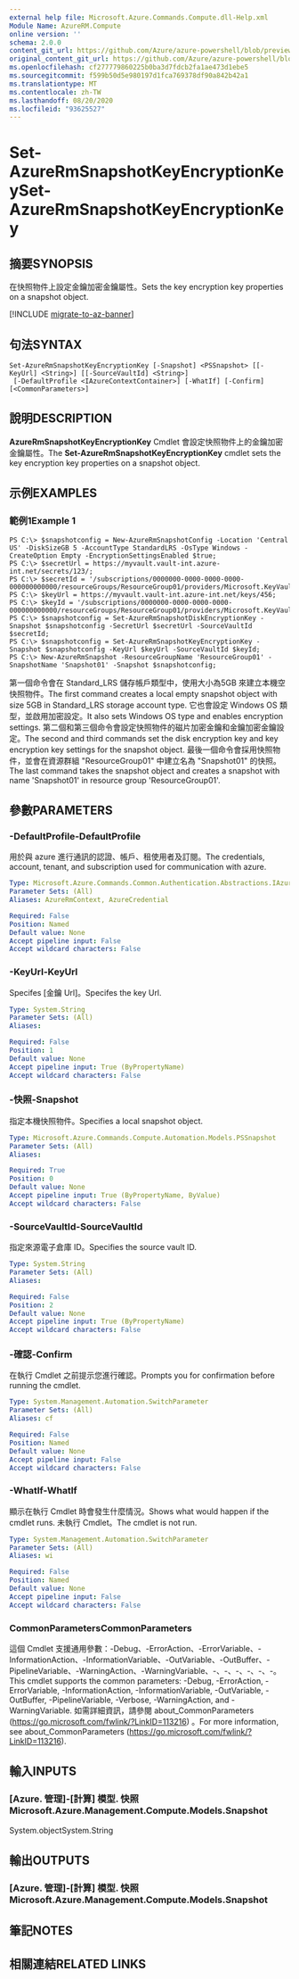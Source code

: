 ```yaml
---
external help file: Microsoft.Azure.Commands.Compute.dll-Help.xml
Module Name: AzureRM.Compute
online version: ''
schema: 2.0.0
content_git_url: https://github.com/Azure/azure-powershell/blob/preview/src/ResourceManager/Compute/Stack/Commands.Compute/help/Set-AzureRmSnapshotKeyEncryptionKey.md
original_content_git_url: https://github.com/Azure/azure-powershell/blob/preview/src/ResourceManager/Compute/Stack/Commands.Compute/help/Set-AzureRmSnapshotKeyEncryptionKey.md
ms.openlocfilehash: cf277779860225b0ba3d7fdcb2fa1ae473d1ebe5
ms.sourcegitcommit: f599b50d5e980197d1fca769378df90a842b42a1
ms.translationtype: MT
ms.contentlocale: zh-TW
ms.lasthandoff: 08/20/2020
ms.locfileid: "93625527"
---
```

# <span data-ttu-id="51ae0-101">Set-AzureRmSnapshotKeyEncryptionKey</span><span class="sxs-lookup"><span data-stu-id="51ae0-101">Set-AzureRmSnapshotKeyEncryptionKey</span></span>

## <span data-ttu-id="51ae0-102">摘要</span><span class="sxs-lookup"><span data-stu-id="51ae0-102">SYNOPSIS</span></span>
<span data-ttu-id="51ae0-103">在快照物件上設定金鑰加密金鑰屬性。</span><span class="sxs-lookup"><span data-stu-id="51ae0-103">Sets the key encryption key properties on a snapshot object.</span></span>

[!INCLUDE [migrate-to-az-banner](../../includes/migrate-to-az-banner.md)]

## <span data-ttu-id="51ae0-104">句法</span><span class="sxs-lookup"><span data-stu-id="51ae0-104">SYNTAX</span></span>

```
Set-AzureRmSnapshotKeyEncryptionKey [-Snapshot] <PSSnapshot> [[-KeyUrl] <String>] [[-SourceVaultId] <String>]
 [-DefaultProfile <IAzureContextContainer>] [-WhatIf] [-Confirm] [<CommonParameters>]
```

## <span data-ttu-id="51ae0-105">說明</span><span class="sxs-lookup"><span data-stu-id="51ae0-105">DESCRIPTION</span></span>
<span data-ttu-id="51ae0-106">**AzureRmSnapshotKeyEncryptionKey** Cmdlet 會設定快照物件上的金鑰加密金鑰屬性。</span><span class="sxs-lookup"><span data-stu-id="51ae0-106">The **Set-AzureRmSnapshotKeyEncryptionKey** cmdlet sets the key encryption key properties on a snapshot object.</span></span>

## <span data-ttu-id="51ae0-107">示例</span><span class="sxs-lookup"><span data-stu-id="51ae0-107">EXAMPLES</span></span>

### <span data-ttu-id="51ae0-108">範例1</span><span class="sxs-lookup"><span data-stu-id="51ae0-108">Example 1</span></span>
```
PS C:\> $snapshotconfig = New-AzureRmSnapshotConfig -Location 'Central US' -DiskSizeGB 5 -AccountType StandardLRS -OsType Windows -CreateOption Empty -EncryptionSettingsEnabled $true;
PS C:\> $secretUrl = https://myvault.vault-int.azure-int.net/secrets/123/;
PS C:\> $secretId = '/subscriptions/0000000-0000-0000-0000-000000000000/resourceGroups/ResourceGroup01/providers/Microsoft.KeyVault/vaults/TestVault123';
PS C:\> $keyUrl = https://myvault.vault-int.azure-int.net/keys/456;
PS C:\> $keyId = '/subscriptions/0000000-0000-0000-0000-000000000000/resourceGroups/ResourceGroup01/providers/Microsoft.KeyVault/vaults/TestVault456';
PS C:\> $snapshotconfig = Set-AzureRmSnapshotDiskEncryptionKey -Snapshot $snapshotconfig -SecretUrl $secretUrl -SourceVaultId $secretId;
PS C:\> $snapshotconfig = Set-AzureRmSnapshotKeyEncryptionKey -Snapshot $snapshotconfig -KeyUrl $keyUrl -SourceVaultId $keyId;
PS C:\> New-AzureRmSnapshot -ResourceGroupName 'ResourceGroup01' -SnapshotName 'Snapshot01' -Snapshot $snapshotconfig;
```

<span data-ttu-id="51ae0-109">第一個命令會在 Standard_LRS 儲存帳戶類型中，使用大小為5GB 來建立本機空快照物件。</span><span class="sxs-lookup"><span data-stu-id="51ae0-109">The first command creates a local empty snapshot object with size 5GB in Standard_LRS storage account type.</span></span>  <span data-ttu-id="51ae0-110">它也會設定 Windows OS 類型，並啟用加密設定。</span><span class="sxs-lookup"><span data-stu-id="51ae0-110">It also sets Windows OS type and enables encryption settings.</span></span>
<span data-ttu-id="51ae0-111">第二個和第三個命令會設定快照物件的磁片加密金鑰和金鑰加密金鑰設定。</span><span class="sxs-lookup"><span data-stu-id="51ae0-111">The second and third commands set the disk encryption key and key encryption key settings for the snapshot object.</span></span>
<span data-ttu-id="51ae0-112">最後一個命令會採用快照物件，並會在資源群組 "ResourceGroup01" 中建立名為 "Snapshot01" 的快照。</span><span class="sxs-lookup"><span data-stu-id="51ae0-112">The last command takes the snapshot object and creates a snapshot with name 'Snapshot01' in resource group 'ResourceGroup01'.</span></span>

## <span data-ttu-id="51ae0-113">參數</span><span class="sxs-lookup"><span data-stu-id="51ae0-113">PARAMETERS</span></span>

### <span data-ttu-id="51ae0-114">-DefaultProfile</span><span class="sxs-lookup"><span data-stu-id="51ae0-114">-DefaultProfile</span></span>
<span data-ttu-id="51ae0-115">用於與 azure 進行通訊的認證、帳戶、租使用者及訂閱。</span><span class="sxs-lookup"><span data-stu-id="51ae0-115">The credentials, account, tenant, and subscription used for communication with azure.</span></span>

```yaml
Type: Microsoft.Azure.Commands.Common.Authentication.Abstractions.IAzureContextContainer
Parameter Sets: (All)
Aliases: AzureRmContext, AzureCredential

Required: False
Position: Named
Default value: None
Accept pipeline input: False
Accept wildcard characters: False
```

### <span data-ttu-id="51ae0-116">-KeyUrl</span><span class="sxs-lookup"><span data-stu-id="51ae0-116">-KeyUrl</span></span>
<span data-ttu-id="51ae0-117">Specifes [金鑰 Url]。</span><span class="sxs-lookup"><span data-stu-id="51ae0-117">Specifes the key Url.</span></span>

```yaml
Type: System.String
Parameter Sets: (All)
Aliases: 

Required: False
Position: 1
Default value: None
Accept pipeline input: True (ByPropertyName)
Accept wildcard characters: False
```

### <span data-ttu-id="51ae0-118">-快照</span><span class="sxs-lookup"><span data-stu-id="51ae0-118">-Snapshot</span></span>
<span data-ttu-id="51ae0-119">指定本機快照物件。</span><span class="sxs-lookup"><span data-stu-id="51ae0-119">Specifies a local snapshot object.</span></span>

```yaml
Type: Microsoft.Azure.Commands.Compute.Automation.Models.PSSnapshot
Parameter Sets: (All)
Aliases: 

Required: True
Position: 0
Default value: None
Accept pipeline input: True (ByPropertyName, ByValue)
Accept wildcard characters: False
```

### <span data-ttu-id="51ae0-120">-SourceVaultId</span><span class="sxs-lookup"><span data-stu-id="51ae0-120">-SourceVaultId</span></span>
<span data-ttu-id="51ae0-121">指定來源電子倉庫 ID。</span><span class="sxs-lookup"><span data-stu-id="51ae0-121">Specifies the source vault ID.</span></span>

```yaml
Type: System.String
Parameter Sets: (All)
Aliases: 

Required: False
Position: 2
Default value: None
Accept pipeline input: True (ByPropertyName)
Accept wildcard characters: False
```

### <span data-ttu-id="51ae0-122">-確認</span><span class="sxs-lookup"><span data-stu-id="51ae0-122">-Confirm</span></span>
<span data-ttu-id="51ae0-123">在執行 Cmdlet 之前提示您進行確認。</span><span class="sxs-lookup"><span data-stu-id="51ae0-123">Prompts you for confirmation before running the cmdlet.</span></span>

```yaml
Type: System.Management.Automation.SwitchParameter
Parameter Sets: (All)
Aliases: cf

Required: False
Position: Named
Default value: None
Accept pipeline input: False
Accept wildcard characters: False
```

### <span data-ttu-id="51ae0-124">-WhatIf</span><span class="sxs-lookup"><span data-stu-id="51ae0-124">-WhatIf</span></span>
<span data-ttu-id="51ae0-125">顯示在執行 Cmdlet 時會發生什麼情況。</span><span class="sxs-lookup"><span data-stu-id="51ae0-125">Shows what would happen if the cmdlet runs.</span></span> <span data-ttu-id="51ae0-126">未執行 Cmdlet。</span><span class="sxs-lookup"><span data-stu-id="51ae0-126">The cmdlet is not run.</span></span>

```yaml
Type: System.Management.Automation.SwitchParameter
Parameter Sets: (All)
Aliases: wi

Required: False
Position: Named
Default value: None
Accept pipeline input: False
Accept wildcard characters: False
```

### <span data-ttu-id="51ae0-127">CommonParameters</span><span class="sxs-lookup"><span data-stu-id="51ae0-127">CommonParameters</span></span>
<span data-ttu-id="51ae0-128">這個 Cmdlet 支援通用參數：-Debug、-ErrorAction、-ErrorVariable、-InformationAction、-InformationVariable、-OutVariable、-OutBuffer、-PipelineVariable、-WarningAction、-WarningVariable、-、-、-、-、-、-。</span><span class="sxs-lookup"><span data-stu-id="51ae0-128">This cmdlet supports the common parameters: -Debug, -ErrorAction, -ErrorVariable, -InformationAction, -InformationVariable, -OutVariable, -OutBuffer, -PipelineVariable, -Verbose, -WarningAction, and -WarningVariable.</span></span> <span data-ttu-id="51ae0-129">如需詳細資訊，請參閱 about_CommonParameters (https://go.microsoft.com/fwlink/?LinkID=113216) 。</span><span class="sxs-lookup"><span data-stu-id="51ae0-129">For more information, see about_CommonParameters (https://go.microsoft.com/fwlink/?LinkID=113216).</span></span>

## <span data-ttu-id="51ae0-130">輸入</span><span class="sxs-lookup"><span data-stu-id="51ae0-130">INPUTS</span></span>

### <span data-ttu-id="51ae0-131">[Azure. 管理]-[計算] 模型. 快照</span><span class="sxs-lookup"><span data-stu-id="51ae0-131">Microsoft.Azure.Management.Compute.Models.Snapshot</span></span>
<span data-ttu-id="51ae0-132">System.object</span><span class="sxs-lookup"><span data-stu-id="51ae0-132">System.String</span></span>

## <span data-ttu-id="51ae0-133">輸出</span><span class="sxs-lookup"><span data-stu-id="51ae0-133">OUTPUTS</span></span>

### <span data-ttu-id="51ae0-134">[Azure. 管理]-[計算] 模型. 快照</span><span class="sxs-lookup"><span data-stu-id="51ae0-134">Microsoft.Azure.Management.Compute.Models.Snapshot</span></span>

## <span data-ttu-id="51ae0-135">筆記</span><span class="sxs-lookup"><span data-stu-id="51ae0-135">NOTES</span></span>

## <span data-ttu-id="51ae0-136">相關連結</span><span class="sxs-lookup"><span data-stu-id="51ae0-136">RELATED LINKS</span></span>


